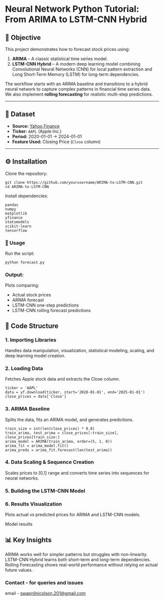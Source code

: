 # Neural Network Python Tutorial: From ARIMA to LSTM-CNN Hybrid

## 📌 Objective
This project demonstrates how to forecast stock prices using:
1. **ARIMA** – A classic statistical time series model.
2. **LSTM-CNN Hybrid** – A modern deep learning model combining Convolutional Neural Networks (CNN) for local pattern extraction and Long Short-Term Memory (LSTM) for long-term dependencies.

The workflow starts with an ARIMA baseline and transitions to a hybrid neural network to capture complex patterns in financial time series data.  
We also implement **rolling forecasting** for realistic multi-step predictions.

---

## 📂 Dataset
- **Source:** [Yahoo Finance](https://finance.yahoo.com/)
- **Ticker:** `AAPL` (Apple Inc.)
- **Period:** 2020-01-01 → 2024-01-01
- **Feature Used:** Closing Price (`Close` column)

---

## ⚙️ Installation

Clone the repository:

    git clone https://github.com/yourusername/ARIMA-to-LSTM-CNN.git
    cd ARIMA-to-LSTM-CNN

Install dependencies:

    pandas
    numpy
    matplotlib
    yfinance
    statsmodels
    scikit-learn
    tensorflow

### 🚀 Usage

Run the script:

    python forecast.py

### Output:

Plots comparing:

  - Actual stock prices
  - ARIMA forecast
  - LSTM-CNN one-step predictions
  - LSTM-CNN rolling forecast predictions

  

## 🧠 Code Structure

### 1. Importing Libraries
  Handles data manipulation, visualization, statistical modeling, scaling, and deep learning model creation.


### 2. Loading Data
  Fetches Apple stock data and extracts the Close column. 
  
    ticker = 'AAPL'
    data = yf.download(ticker, start='2020-01-01', end='2025-01-01')
    close_prices = data['Close']
  

### 3. ARIMA Baseline
  Splits the data, fits an ARIMA model, and generates predictions.

    train_size = int(len(close_prices) * 0.8)
    train_arima, test_arima = close_prices[:train_size], close_prices[train_size:]
    arima_model = ARIMA(train_arima, order=(5, 1, 0))
    arima_fit = arima_model.fit()
    arima_preds = arima_fit.forecast(len(test_arima))


### 4. Data Scaling & Sequence Creation
  Scales prices to [0,1] range and converts time series into sequences for neural networks.


### 5. Building the LSTM-CNN Model

### 6. Results Visualization
  Plots actual vs predicted prices for ARIMA and LSTM-CNN models.

  Model results


## 📊 Key Insights
  ARIMA works well for simpler patterns but struggles with non-linearity.
  LSTM-CNN Hybrid learns both short-term and long-term dependencies.
  Rolling Forecasting shows real-world performance without relying on actual future values.

### Contact - for queries and issues
   email - swapnilnicolson.201@gmail.com


    
